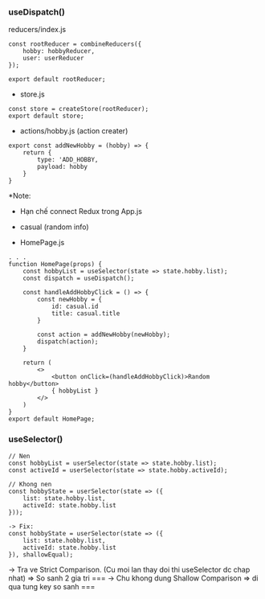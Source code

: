### useDispatch()

reducers/index.js
```
const rootReducer = combineReducers({
    hobby: hobbyReducer,
    user: userReducer
});

export default rootReducer;
```

- store.js
```
const store = createStore(rootReducer);
export default store;
```

- actions/hobby.js (action creater)
```
export const addNewHobby = (hobby) => {
    return {
        type: 'ADD_HOBBY,
        payload: hobby
    }
}
```

*Note:
- Hạn chế connect Redux trong App.js
- casual (random info)

- HomePage.js
```
. . .
function HomePage(props) {
    const hobbyList = useSelector(state => state.hobby.list);
    const dispatch = useDispatch();

    const handleAddHobbyClick = () => {
        const newHobby = {
            id: casual.id
            title: casual.title
        }

        const action = addNewHobby(newHobby);
        dispatch(action);
    }

    return (
        <>
            <button onClick=(handleAddHobbyClick)>Random hobby</button>
            { hobbyList }
        </>
    )
}
export default HomePage;
```

### useSelector()
```
// Nen
const hobbyList = userSelector(state => state.hobby.list);
const activeId = userSelector(state => state.hobby.activeId);

// Khong nen
const hobbyState = userSelector(state => ({
    list: state.hobby.list,
    activeId: state.hobby.list
}));

-> Fix:
const hobbyState = userSelector(state => ({
    list: state.hobby.list,
    activeId: state.hobby.list
}), shallowEqual);
```
-> Tra ve Strict Comparison. (Cu moi lan thay doi thi useSelector dc chap nhat) => So sanh 2 gia tri ===
-> Chu khong dung Shallow Comparison => di qua tung key so sanh ===
